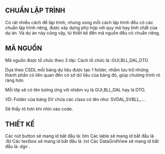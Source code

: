 ﻿## CHUẨN LẬP TRÌNH

Có rât nhiều cách để lập trình, nhưng xong mỗi cách lập trình đều có các chuẩn
lập trình riêng, được xây dựng phù hợp với quy mô hay tính chất của dự án. Và 
dự án này cũng vậy, từ thiết kế đến mã nguồn đều có chuẩn riêng.

## MÃ NGUỒN

Mã nguồn được tổ chức theo 3 lớp: Cách tổ chức là :GUI,BLL,DAL,DTO

Dựa theo CSDL mỗi bảng dự liệu được tạo 1 folder, nhằm lưu trữ những thành phần có
liên quan đến cơ sở dữ liệu của bảng đó, giúp chương trình rõ ràng hơn.

Mỗi lớp sẽ có tên tương ứng với nhiệm vụ là GUI,BLL,DAL hay là DTO.

VD: Folder của bảng SV chứa các class có tên như: SVDAL,SVBLL,....

Sẽ thấy rõ hơn khi nhìn vào code. 


## THIẾT KẾ

Các nút button sẽ mang id bắt đầu là: btn
Các lable sẽ mang id bắt đầu là :lbl
Các textbox sẽ mang id bắt đầu là :txt
Các DataGridView sẽ mang id bắt đầu là: dgv
.